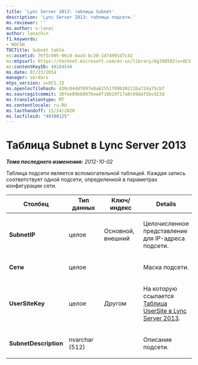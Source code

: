 ```yaml
---
title: 'Lync Server 2013: таблица Subnet'
description: 'Lync Server 2013: таблица подсети.'
ms.reviewer: ''
ms.author: v-lanac
author: lanachin
f1.keywords:
- NOCSH
TOCTitle: Subnet table
ms:assetid: 76f5c995-96c8-4aa3-bc30-1d74991d7c42
ms:mtpsurl: https://technet.microsoft.com/en-us/library/Gg398582(v=OCS.15)
ms:contentKeyID: 48184544
ms.date: 07/23/2014
manager: serdars
mtps_version: v=OCS.15
ms.openlocfilehash: d30c04ddf897e0a62551709b30211ba724a75cbf
ms.sourcegitcommit: 36fee89bb887bea4f18b19f17a8c69daf5bc423d
ms.translationtype: MT
ms.contentlocale: ru-RU
ms.lasthandoff: 11/24/2020
ms.locfileid: "49398125"
---
```

# <a name="subnet-table-in-lync-server-2013"></a>Таблица Subnet в Lync Server 2013

<div data-xmlns="http://www.w3.org/1999/xhtml">

<div class="topic" data-xmlns="http://www.w3.org/1999/xhtml" data-msxsl="urn:schemas-microsoft-com:xslt" data-cs="https://msdn.microsoft.com/">

<div data-asp="https://msdn2.microsoft.com/asp">



</div>

<div id="mainSection">

<div id="mainBody">

<span> </span>

_**Тема последнего изменения:** 2012-10-02_

Таблица подсети является вспомогательной таблицей. Каждая запись соответствует одной подсети, определенной в параметрах конфигурации сети.


<table>
<colgroup>
<col style="width: 25%" />
<col style="width: 25%" />
<col style="width: 25%" />
<col style="width: 25%" />
</colgroup>
<thead>
<tr class="header">
<th><strong>Столбец</strong></th>
<th><strong>Тип данных</strong></th>
<th><strong>Ключ/индекс</strong></th>
<th><strong>Details</strong></th>
</tr>
</thead>
<tbody>
<tr class="odd">
<td><p><strong>SubnetIP</strong></p></td>
<td><p>целое</p></td>
<td><p>Основной, внешний</p></td>
<td><p>Целочисленное представление для IP-адреса подсети.</p></td>
</tr>
<tr class="even">
<td><p><strong>Сети</strong></p></td>
<td><p>целое</p></td>
<td></td>
<td><p>Маска подсети.</p></td>
</tr>
<tr class="odd">
<td><p><strong>UserSiteKey</strong></p></td>
<td><p>целое</p></td>
<td><p>Другом</p></td>
<td><p>На которую ссылается <a href="lync-server-2013-usersite-table.md">Таблица UserSite в Lync Server 2013</a>.</p></td>
</tr>
<tr class="even">
<td><p><strong>SubnetDescription</strong></p></td>
<td><p>nvarchar (512)</p></td>
<td></td>
<td><p>Описание подсети.</p></td>
</tr>
</tbody>
</table>


</div>

<span> </span>

</div>

</div>

</div>

